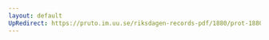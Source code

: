 ```yaml
---
layout: default
UpRedirect: https://pruto.im.uu.se/riksdagen-records-pdf/1880/prot-1880--ak--034/prot-1880--ak--034_018.pdf
---
```

